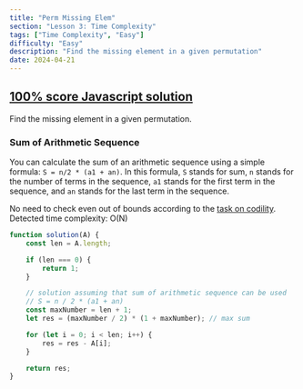 ```yaml
---
title: "Perm Missing Elem"
section: "Lesson 3: Time Complexity"
tags: ["Time Complexity", "Easy"]
difficulty: "Easy"
description: "Find the missing element in a given permutation"
date: 2024-04-21
---
```

## [100% score Javascript solution](https://app.codility.com/demo/results/training6BPYFV-U33/)

Find the missing element in a given permutation.

### Sum of Arithmetic Sequence
You can calculate the sum of an arithmetic sequence using a simple formula: `S = n/2 * (a1 + an)`. In this formula, `S` stands for sum, `n` stands for the number of terms in the sequence, `a1` stands for the first term in the sequence, and `an` stands for the last term in the sequence.

No need to check even out of bounds according to the [task on codility](https://app.codility.com/programmers/lessons/3-time_complexity/perm_missing_elem/). Detected time complexity: O(N)


```javascript
function solution(A) {
    const len = A.length;

    if (len === 0) {
        return 1;
    }

    // solution assuming that sum of arithmetic sequence can be used
    // S = n / 2 * (a1 + an)
    const maxNumber = len + 1;
    let res = (maxNumber / 2) * (1 + maxNumber); // max sum

    for (let i = 0; i < len; i++) {
        res = res - A[i];
    }

    return res;
}
```
